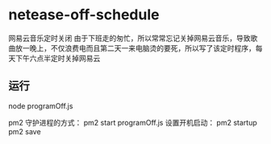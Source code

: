 # netease-off-schedule
网易云音乐定时关闭
由于下班走的匆忙，所以常常忘记关掉网易云音乐，导致歌曲放一晚上，不仅浪费电而且第二天一来电脑烫的要死，所以写了该定时程序，每天下午六点半定时关掉网易云

## 运行 
node programOff.js

pm2 守护进程的方式：
pm2 start programOff.js
设置开机启动：
pm2 startup
pm2 save
